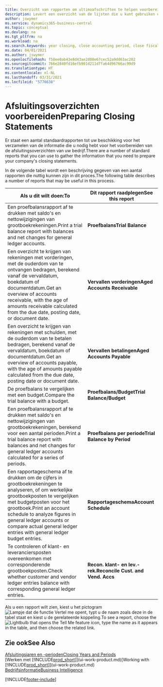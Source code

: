 ```yaml
---
title: Overzicht van rapporten om ultimoafschriften te helpen voorbereiden | Microsoft Docs
description: Levert een overzicht van de lijsten die u kunt gebruiken om gegevens te verzamelen om de ultimoafschriften van uw bedrijf voor te bereiden wanneer het financiële jaar wordt gesloten.
author: jswymer
ms.service: dynamics365-business-central
ms.topic: conceptual
ms.devlang: na
ms.tgt_pltfrm: na
ms.workload: na
ms.search.keywords: year closing, close accounting period, close fiscal year, aging, creditor payments, vendor payments, assets, liabilities, equity, analysis, reporting, financial report, business intelligence, BI, Power Bi, KPI
ms.date: 04/01/2021
ms.author: jswymer
ms.openlocfilehash: f58ee0ab43e8d43ae2d08e67cec52a9dd63ac202
ms.sourcegitcommit: 766e2840fd16efb901d211d7fa64d96766ac99d9
ms.translationtype: HT
ms.contentlocale: nl-NL
ms.lasthandoff: 03/31/2021
ms.locfileid: "5776638"
---
```

# <a name="preparing-closing-statements"></a><span data-ttu-id="9b1d3-103">Afsluitingsoverzichten voorbereiden</span><span class="sxs-lookup"><span data-stu-id="9b1d3-103">Preparing Closing Statements</span></span>
<span data-ttu-id="9b1d3-104">Er staat een aantal standaardrapporten tot uw beschikking voor het verzamelen van de informatie die u nodig hebt voor het voorbereiden van de afsluitingsoverzichten van uw bedrijf.</span><span class="sxs-lookup"><span data-stu-id="9b1d3-104">There are a number of standard reports that you can use to gather the information that you need to prepare your company's closing statements.</span></span>

<span data-ttu-id="9b1d3-105">In de volgende tabel wordt een beschrijving gegeven van een aantal rapporten die nuttig kunnen zijn in dit proces.</span><span class="sxs-lookup"><span data-stu-id="9b1d3-105">The following table describes a number of reports that may be useful in this process.</span></span>  

| <span data-ttu-id="9b1d3-106">Als u dit wilt doen:</span><span class="sxs-lookup"><span data-stu-id="9b1d3-106">To</span></span> | <span data-ttu-id="9b1d3-107">Dit rapport raadplegen</span><span class="sxs-lookup"><span data-stu-id="9b1d3-107">See this report</span></span> |
| --- | --- |
| <span data-ttu-id="9b1d3-108">Een proefbalansrapport af te drukken met saldo's en nettowijzigingen van grootboekrekeningen.</span><span class="sxs-lookup"><span data-stu-id="9b1d3-108">Print a trial balance report with balances and net changes for general ledger accounts.</span></span> |<span data-ttu-id="9b1d3-109">**Proefbalans**</span><span class="sxs-lookup"><span data-stu-id="9b1d3-109">**Trial Balance**</span></span> |
| <span data-ttu-id="9b1d3-110">Een overzicht te krijgen van rekeningen met vorderingen, met de ouderdom van te ontvangen bedragen, berekend vanaf de vervaldatum, boekdatum of documentdatum.</span><span class="sxs-lookup"><span data-stu-id="9b1d3-110">Get an overview of accounts receivable, with the age of amounts receivable calculated from the due date, posting date, or document date.</span></span> |<span data-ttu-id="9b1d3-111">**Vervallen vorderingen**</span><span class="sxs-lookup"><span data-stu-id="9b1d3-111">**Aged Accounts Receivable**</span></span> |
| <span data-ttu-id="9b1d3-112">Een overzicht te krijgen van rekeningen met schulden, met de ouderdom van te betalen bedragen, berekend vanaf de vervaldatum, boekdatum of documentdatum.</span><span class="sxs-lookup"><span data-stu-id="9b1d3-112">Get an overview of accounts payable, with the age of amounts payable calculated from the due date, posting date or document date.</span></span> |<span data-ttu-id="9b1d3-113">**Vervallen betalingen**</span><span class="sxs-lookup"><span data-stu-id="9b1d3-113">**Aged Accounts Payable**</span></span> |
| <span data-ttu-id="9b1d3-114">De proefbalans te vergelijken met een budget.</span><span class="sxs-lookup"><span data-stu-id="9b1d3-114">Compare the trial balance with a budget.</span></span> |<span data-ttu-id="9b1d3-115">**Proefbalans/Budget**</span><span class="sxs-lookup"><span data-stu-id="9b1d3-115">**Trial Balance/Budget**</span></span> |
| <span data-ttu-id="9b1d3-116">Een proefbalansrapport af te drukken met saldo's en nettowijzigingen van grootboekrekeningen, berekend voor een aantal perioden.</span><span class="sxs-lookup"><span data-stu-id="9b1d3-116">Print a trial balance report with balances and net changes for general ledger accounts calculated for a series of periods.</span></span> |<span data-ttu-id="9b1d3-117">**Proefbalans per periode**</span><span class="sxs-lookup"><span data-stu-id="9b1d3-117">**Trial Balance by Period**</span></span> |
| <span data-ttu-id="9b1d3-118">Een rapportageschema af te drukken om de cijfers in grootboekrekeningen te analyseren, of om werkelijke grootboekposten te vergelijken met budgetposten voor het grootboek.</span><span class="sxs-lookup"><span data-stu-id="9b1d3-118">Print an account schedule to analyze figures in general ledger accounts or compare actual general ledger entries with general ledger budget entries.</span></span> |<span data-ttu-id="9b1d3-119">**Rapportageschema**</span><span class="sxs-lookup"><span data-stu-id="9b1d3-119">**Account Schedule**</span></span> |
| <span data-ttu-id="9b1d3-120">Te controleren of klant- en leveranciersposten overeenkomen met corresponderende grootboekposten.</span><span class="sxs-lookup"><span data-stu-id="9b1d3-120">Check whether customer and vendor ledger entries balance with corresponding general ledger entries.</span></span> |<span data-ttu-id="9b1d3-121">**Recon. klant- en lev.-rek.**</span><span class="sxs-lookup"><span data-stu-id="9b1d3-121">**Reconcile Cust. and Vend. Accs**</span></span> |

<span data-ttu-id="9b1d3-122">Als u een rapport wilt zien, kiest u het pictogram ![Lampje dat de functie Vertel me opent](media/ui-search/search_small.png "Vertel me wat u wilt doen"), typt u de naam zoals deze in de tabel staat en kiest u de gerelateerde koppeling.</span><span class="sxs-lookup"><span data-stu-id="9b1d3-122">To see a report, choose the ![Lightbulb that opens the Tell Me feature](media/ui-search/search_small.png "Tell me what you want to do") icon, type the name as it appears in the table, and then choose the related link.</span></span>

## <a name="see-also"></a><span data-ttu-id="9b1d3-123">Zie ook</span><span class="sxs-lookup"><span data-stu-id="9b1d3-123">See Also</span></span>
[<span data-ttu-id="9b1d3-124">Afsluitingsjaren en -perioden</span><span class="sxs-lookup"><span data-stu-id="9b1d3-124">Closing Years and Periods</span></span>](year-close-years-periods.md)  
<span data-ttu-id="9b1d3-125">[Werken met [!INCLUDE[prod_short](includes/prod_short.md)]](ui-work-product.md)</span><span class="sxs-lookup"><span data-stu-id="9b1d3-125">[Working with [!INCLUDE[prod_short](includes/prod_short.md)]](ui-work-product.md)</span></span>  
[<span data-ttu-id="9b1d3-126">Bedrijfsinformatie</span><span class="sxs-lookup"><span data-stu-id="9b1d3-126">Business Intelligence</span></span>](bi.md)


[!INCLUDE[footer-include](includes/footer-banner.md)]